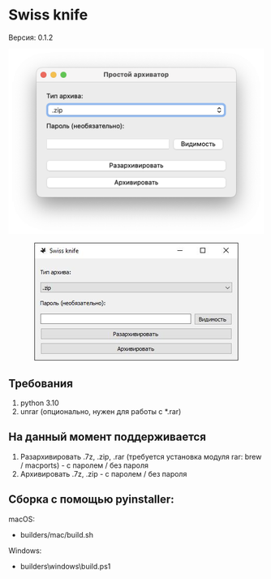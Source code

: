 # Swiss knife
Версия: 0.1.2

<p align="center">
    <img src="media/screenshots/screenshot_mac.png">
</p>
<p align="center">
    <img src="media/screenshots/screenshot_win.png">
</p>

## Требования
1. python 3.10
2. unrar (опционально, нужен для работы с *.rar)

## На данный момент поддерживается
1. Разархивировать .7z, .zip, .rar (требуется установка модуля rar: brew / macports) - с паролем / без пароля
2. Архивировать .7z, .zip - с паролем / без пароля

## Сборка с помощью pyinstaller:
macOS:
* builders/mac/build.sh

Windows:
* builders\windows\build.ps1
